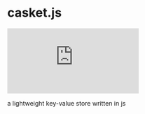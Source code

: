 # casket.js

[![npm version](https://badgen.net/npm/v/casket.js)](https://www.npmjs.com/package/casket.js)

a lightweight key-value store written in js
